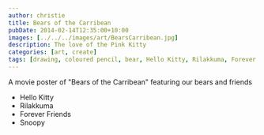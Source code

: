 ```yaml
---
author: christie
title: Bears of the Carribean
pubDate: 2014-02-14T12:35:00+10:00
images: [../../../images/art/BearsCarribean.jpg]
description: The love of the Pink Kitty
categories: [art, create]
tags: [drawing, coloured pencil, bear, Hello Kitty, Rilakkuma, Forever Friends, Snoopy]
---
```


A movie poster of "Bears of the Carribean" featuring our bears and friends

- Hello Kitty
- Rilakkuma
- Forever Friends
- Snoopy
